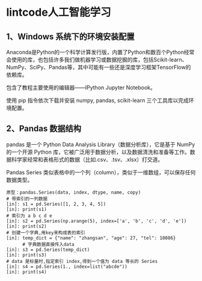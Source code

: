 # lintcode人工智能学习

## 1、Windows 系统下的环境安装配置
Anaconda是Python的一个科学计算发行版，内置了Python和数百个Python经常会使用的库，也包括许多我们做机器学习或数据挖掘的库，包括Scikit-learn、NumPy、SciPy、Pandas等，其中可能有一些还是深度学习框架TensorFlow的依赖库。

包含了教程主要使用的编辑器——IPython Jupyter Notebook。

使用 pip 指令依次下载并安装 numpy, pandas, scikit-learn 三个工具库以完成环境配置。

## 2、Pandas 数据结构
pandas 是一个 Python Data Analysis Library（数据分析库），它是基于 NumPy 的一个开源 Python 库，它被广泛用于数据分析，以及数据清洗和准备等工作。数据科学家经常和表格形式的数据（比如.csv、.tsv、.xlsx）打交道。

Pandas Series 类似表格中的一个列（column），类似于一维数组，可以保存任何数据类型。

```
原型：pandas.Series(data, index, dtype, name, copy)
# 带索引的一列数据
[in]: s1 = pd.Series([1, 2, 3, 4, 5])
[in]: print(s1)
# 索引为 a b c d e
[in]: s2 = pd.Series(np.arange(5), index=['a', 'b', 'c', 'd', 'e'])
[in]: print(s2)
# 创建一个字典,用key来构成表的索引
[in]: temp_dict = {"name": "zhangsan", "age": 27, "tel": 10086}
      # 字典数据直接传入data
[in]: s3 = pd.Series(temp_dict)
[in]: print(s3)
# data 是标量时,指定索引 index,得到一个值为 data 等长的 Series
[in]: s4 = pd.Series(1., index=list("abcde"))
[in]: print(s4)
```
























